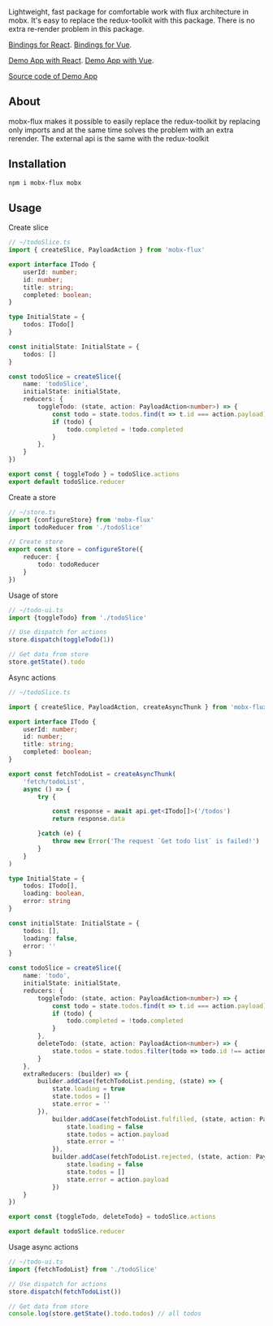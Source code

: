 Lightweight, fast package for comfortable work with flux architecture in mobx.
It's easy to replace the redux-toolkit with this package. There is no extra re-render problem in this package.

[Bindings for React](https://www.npmjs.com/package/mobx-flux-react).
[Bindings for Vue](https://www.npmjs.com/package/mobx-flux-vue).

[Demo App with React](https://mobx-flux-react-demo.vercel.app/).
[Demo App with Vue](https://mobx-flux-vue.vercel.app).

[Source code of Demo App](https://github.com/elyor-sh/mobx-flux/tree/main/examples/mobx-flux-react-example)

## About

mobx-flux makes it possible to easily replace the redux-toolkit by replacing only imports and at the same time solves the problem with an extra rerender. The external api is the same with the redux-toolkit

## Installation

```sh
npm i mobx-flux mobx
```

## Usage

Create slice

```ts
// ~/todoSlice.ts
import { createSlice, PayloadAction } from 'mobx-flux'

export interface ITodo {
    userId: number;
    id: number;
    title: string;
    completed: boolean;
}

type InitialState = {
    todos: ITodo[]
}

const initialState: InitialState = {
    todos: []
}

const todoSlice = createSlice({
    name: 'todoSlice',
    initialState: initialState,
    reducers: {
        toggleTodo: (state, action: PayloadAction<number>) => {
            const todo = state.todos.find(t => t.id === action.payload)
            if (todo) {
                todo.completed = !todo.completed
            }
        },
    }
})

export const { toggleTodo } = todoSlice.actions
export default todoSlice.reducer
```

Create a store

```ts
// ~/store.ts
import {configureStore} from 'mobx-flux'
import todoReducer from './todoSlice'

// Create store
export const store = configureStore({
    reducer: {
        todo: todoReducer
    }
})
```

Usage of store

```ts
// ~/todo-ui.ts
import {toggleTodo} from './todoSlice'

// Use dispatch for actions
store.dispatch(toggleTodo(1))

// Get data from store
store.getState().todo
```

Async actions 

```ts
// ~/todoSlice.ts

import { createSlice, PayloadAction, createAsyncThunk } from 'mobx-flux'

export interface ITodo {
    userId: number;
    id: number;
    title: string;
    completed: boolean;
}

export const fetchTodoList = createAsyncThunk(
    'fetch/todoList',
    async () => {
        try {

            const response = await api.get<ITodo[]>('/todos')
            return response.data

        }catch (e) {
            throw new Error('The request `Get todo list` is failed!')
        }
    }
)

type InitialState = {
    todos: ITodo[],
    loading: boolean,
    error: string
}

const initialState: InitialState = {
    todos: [],
    loading: false,
    error: ''
}

const todoSlice = createSlice({
    name: 'todo',
    initialState: initialState,
    reducers: {
        toggleTodo: (state, action: PayloadAction<number>) => {
            const todo = state.todos.find(t => t.id === action.payload)
            if (todo) {
                todo.completed = !todo.completed
            }
        },
        deleteTodo: (state, action: PayloadAction<number>) => {
            state.todos = state.todos.filter(todo => todo.id !== action.payload)
        }
    },
    extraReducers: (builder) => {
        builder.addCase(fetchTodoList.pending, (state) => {
            state.loading = true
            state.todos = []
            state.error = ''
        }),
            builder.addCase(fetchTodoList.fulfilled, (state, action: PayloadAction<ITodo[]>) => {
                state.loading = false
                state.todos = action.payload
                state.error = ''
            }),
            builder.addCase(fetchTodoList.rejected, (state, action: PayloadAction<string>) => {
                state.loading = false
                state.todos = []
                state.error = action.payload
            })
    }
})

export const {toggleTodo, deleteTodo} = todoSlice.actions

export default todoSlice.reducer
```

Usage async actions

```ts
// ~/todo-ui.ts
import {fetchTodoList} from './todoSlice'

// Use dispatch for actions
store.dispatch(fetchTodoList())

// Get data from store
console.log(store.getState().todo.todos) // all todos

```
